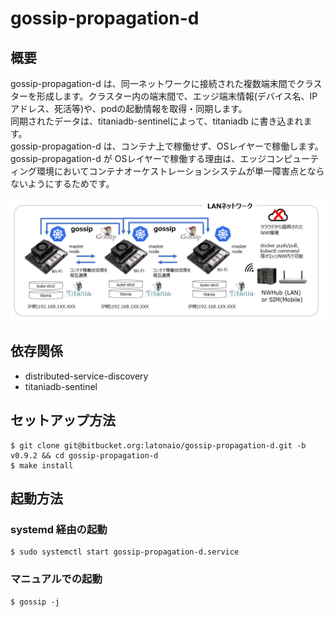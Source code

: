 # gossip-propagation-d  
## 概要
gossip-propagation-d は、同一ネットワークに接続された複数端末間でクラスターを形成します。クラスター内の端末間で、エッジ端末情報(デバイス名、IPアドレス、死活等)や、podの起動情報を取得・同期します。  
同期されたデータは、titaniadb-sentinelによって、titaniadb に書き込まれます。  
gossip-propagation-d は、コンテナ上で稼働せず、OSレイヤーで稼働します。  
gossip-propagation-d が OSレイヤーで稼働する理由は、エッジコンピューティング環境においてコンテナオーケストレーションシステムが単一障害点とならないようにするためです。  

![gossip-propagation-d](Documents/titaniadb_architecture2.PNG) 

## 依存関係

- distributed-service-discovery
- titaniadb-sentinel  

## セットアップ方法
```
$ git clone git@bitbucket.org:latonaio/gossip-propagation-d.git -b v0.9.2 && cd gossip-propagation-d
$ make install
```

## 起動方法
### systemd 経由の起動
```
$ sudo systemctl start gossip-propagation-d.service
```

### マニュアルでの起動
```
$ gossip -j
```
